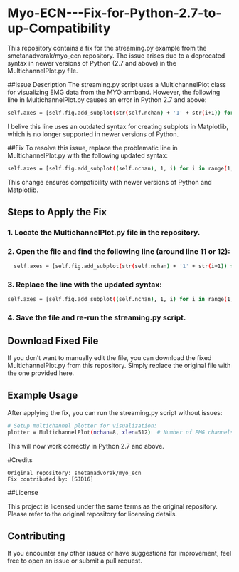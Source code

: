 # Myo-ECN---Fix-for-Python-2.7-to-up-Compatibility

This repository contains a fix for the streaming.py example from the smetanadvorak/myo_ecn repository. The issue arises due to a deprecated syntax in newer versions of Python (2.7 and above) in the MultichannelPlot.py file.

##Issue Description
The streaming.py script uses a MultichannelPlot class for visualizing EMG data from the MYO armband. However, the following line in MultichannelPlot.py causes an error in Python 2.7 and above:
```bash
self.axes = [self.fig.add_subplot(str(self.nchan) + '1' + str(i+1)) for i in range(self.nchan)]
```
I belive this line uses an outdated syntax for creating subplots in Matplotlib, which is no longer supported in newer versions of Python.

##Fix
To resolve this issue, replace the problematic line in MultichannelPlot.py with the following updated syntax:

```bash
self.axes = [self.fig.add_subplot((self.nchan), 1, i) for i in range(1, (self.nchan))]
```
This change ensures compatibility with newer versions of Python and Matplotlib.
## Steps to Apply the Fix
 ### 1. Locate the MultichannelPlot.py file in the repository.
 ### 2. Open the file and find the following line (around line 11 or 12):
```bash
  self.axes = [self.fig.add_subplot(str(self.nchan) + '1' + str(i+1)) for i in range(self.nchan)]
```
 ### 3. Replace the line with the updated syntax:
 ```bash
 self.axes = [self.fig.add_subplot((self.nchan), 1, i) for i in range(1, (self.nchan))]
```
 ### 4. Save the file and re-run the streaming.py script.
 
 ## Download Fixed File
 If you don’t want to manually edit the file, you can download the fixed MultichannelPlot.py from this repository. Simply replace the original file with the one provided here.

 ## Example Usage
 After applying the fix, you can run the streaming.py script without issues:
  ```bash
# Setup multichannel plotter for visualization:
plotter = MultichannelPlot(nchan=8, xlen=512)  # Number of EMG channels in MYO armband is 8
```
This will now work correctly in Python 2.7 and above.

#Credits

    Original repository: smetanadvorak/myo_ecn
    Fix contributed by: [SJD16]

##License

This project is licensed under the same terms as the original repository. Please refer to the original repository for licensing details.

## Contributing
If you encounter any other issues or have suggestions for improvement, feel free to open an issue or submit a pull request.
